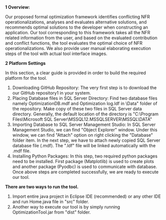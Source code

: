 **1 Overview:** 

Our proposed formal optimization framework identifies conflicting NFR operationalizations, analyses and evaluates alternative solutions, and recommends
optimal solutions to the developer when constructing an application. Our tool corresponding to this framework takes all the NFR related information from the user, and based on the evaluated contribution and conflict functions, the tool
evaluates the optimal choice of NFR operationalizations.
We also provide user manual elaborating execution steps of the tool with actual tool interface images.

**2 Platform Settings**

In this section, a clear guide is provided in order to build the required platform for the tool.
1. Downloading GitHub Repository: The very first step is to download
the our GitHub repository1 in your system.
2. Placing Database files in SQL Server Directory: Find two database
files namely OptimizationDB.mdf and Optimization log.ldf in \Data" folder
of the repository. Make copy of these two files in SQL Server data directory. Generally, the default location of the directory is "C:\Program
Files\Microsoft SQL Server\MSSQL12.MSSQLSERVER\MSSQL\DATA"
3. Importing Database to SQL Server Management Studio: In SQL
Server Management Studio, we can find "Object Explorer" window. Under
this window, we can find "Attach" option on right clicking the "Database"
folder item. In the next step, we have to attach newly copied SQL Server
database file (.mdf). The ".ldf" file will be linked automatically with the
.mdf file.
4. Installing Python Packages: In this step, two required python packages need to be installed. First package (Matplotlib) is used to create plots
and another package (Pyodbc) is used to communicate with database.
Once above steps are completed successfully, we are ready to execute our tool.

**There are two ways to run the tool.**
1. Import entire java project in Eclipse IDE (recommended) or any other
IDE and run Home.java file in "src" folder.
2. Another way to execute our tool is by simply running OptimizationTool.jar
from "dist" folder.
